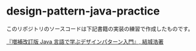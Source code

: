 # design-pattern-java-practice

このリポジトリのソースコードは下記書籍の実装の練習で作成したものです。

[『増補改訂版 Java 言語で学ぶデザインパターン入門』, 結城浩著](https://www.amazon.co.jp/dp/4797327030/ref=cm_sw_r_tw_dp_U_x_EW8SEbQ3DDGT4)
